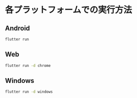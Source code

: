 # 各プラットフォームでの実行方法

## Android
```bash
flutter run
```

## Web
```bash
flutter run -d chrome
```

## Windows
```bash
flutter run -d windows
```
